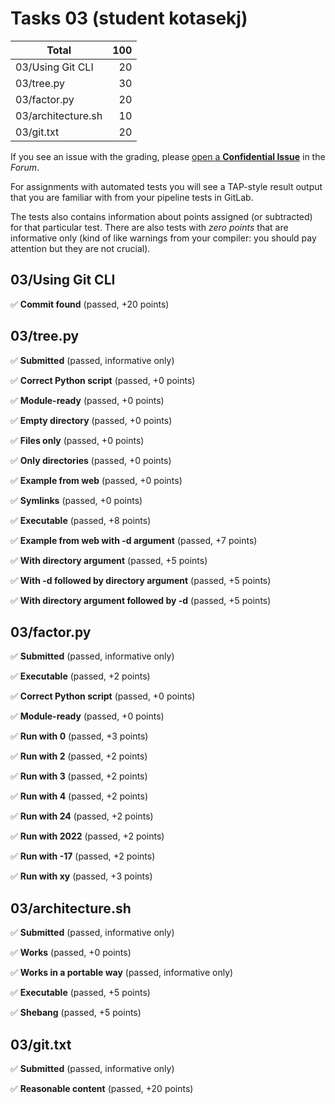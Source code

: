 # Tasks 03 (student kotasekj)

| Total                                            |   100 |
|--------------------------------------------------|------:|
| 03/Using Git CLI                                 |    20 |
| 03/tree.py                                       |    30 |
| 03/factor.py                                     |    20 |
| 03/architecture.sh                               |    10 |
| 03/git.txt                                       |    20 |

If you see an issue with the grading, please
[open a **Confidential Issue**](https://gitlab.mff.cuni.cz/teaching/nswi177/2022/common/forum/-/issues/new?issue[confidential]=true&issue[title]=Grading+Tasks+03)
in the _Forum_.


For assignments with automated tests you will see a TAP-style result output
that you are familiar with from your pipeline tests in GitLab.

The tests also contains information about points assigned (or subtracted)
for that particular test. There are also tests with _zero points_ that
are informative only (kind of like warnings from your compiler: you
should pay attention but they are not crucial).

## 03/Using Git CLI

✅ **Commit found** (passed, +20 points)



## 03/tree.py

✅ **Submitted** (passed, informative only)

✅ **Correct Python script** (passed, +0 points)

✅ **Module-ready** (passed, +0 points)

✅ **Empty directory** (passed, +0 points)

✅ **Files only** (passed, +0 points)

✅ **Only directories** (passed, +0 points)

✅ **Example from web** (passed, +0 points)

✅ **Symlinks** (passed, +0 points)

✅ **Executable** (passed, +8 points)

✅ **Example from web with -d argument** (passed, +7 points)

✅ **With directory argument** (passed, +5 points)

✅ **With -d followed by directory argument** (passed, +5 points)

✅ **With directory argument followed by -d** (passed, +5 points)



## 03/factor.py

✅ **Submitted** (passed, informative only)

✅ **Executable** (passed, +2 points)

✅ **Correct Python script** (passed, +0 points)

✅ **Module-ready** (passed, +0 points)

✅ **Run with 0** (passed, +3 points)

✅ **Run with 2** (passed, +2 points)

✅ **Run with 3** (passed, +2 points)

✅ **Run with 4** (passed, +2 points)

✅ **Run with 24** (passed, +2 points)

✅ **Run with 2022** (passed, +2 points)

✅ **Run with -17** (passed, +2 points)

✅ **Run with xy** (passed, +3 points)



## 03/architecture.sh

✅ **Submitted** (passed, informative only)

✅ **Works** (passed, +0 points)

✅ **Works in a portable way** (passed, informative only)

✅ **Executable** (passed, +5 points)

✅ **Shebang** (passed, +5 points)



## 03/git.txt

✅ **Submitted** (passed, informative only)

✅ **Reasonable content** (passed, +20 points)



